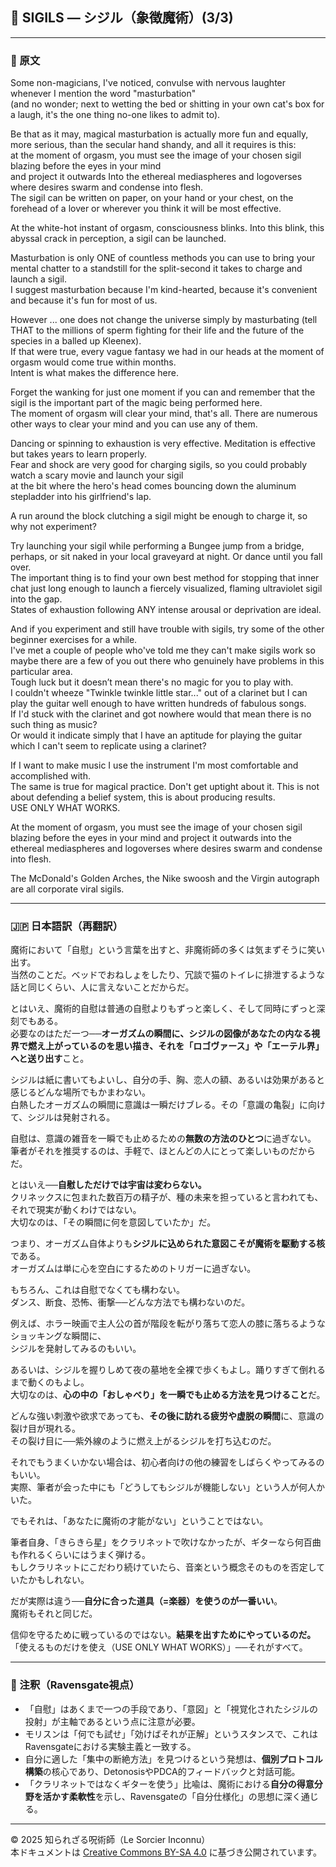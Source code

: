 ## 🧛 SIGILS — シジル（象徴魔術）(3/3)

---

### 🧛 原文

Some non-magicians, I've noticed, convulse with nervous laughter whenever I mention the word "masturbation"  
(and no wonder; next to wetting the bed or shitting in your own cat's box for a laugh, it's the one thing no-one likes to admit to).  

Be that as it may, magical masturbation is actually more fun and equally, more serious, than the secular hand shandy, and all it requires is this:  
at the moment of orgasm, you must see the image of your chosen sigil blazing before the eyes in your mind  
and project it outwards Into the ethereal mediaspheres and logoverses where desires swarm and condense into flesh.  
The sigil can be written on paper, on your hand or your chest, on the forehead of a lover or wherever you think it will be most effective.  

At the white-hot instant of orgasm, consciousness blinks. Into this blink, this abyssal crack in perception, a sigil can be launched.  

Masturbation is only ONE of countless methods you can use to bring your mental chatter to a standstill for the split-second it takes to charge and launch a sigil.  
I suggest masturbation because I'm kind-hearted, because it's convenient and because it's fun for most of us.

However ... one does not change the universe simply by masturbating (tell THAT to the millions of sperm fighting for their life and the future of the species in a balled up Kleenex).  
If that were true, every vague fantasy we had in our heads at the moment of orgasm would come true within months.  
Intent is what makes the difference here.

Forget the wanking for just one moment if you can and remember that the sigil is the important part of the magic being performed here.  
The moment of orgasm will clear your mind, that's all. There are numerous other ways to clear your mind and you can use any of them.  

Dancing or spinning to exhaustion is very effective. Meditation is effective but takes years to learn properly.  
Fear and shock are very good for charging sigils, so you could probably watch a scary movie and launch your sigil  
at the bit where the hero's head comes bouncing down the aluminum stepladder into his girlfriend's lap.  

A run around the block clutching a sigil might be enough to charge it, so why not experiment?

Try launching your sigil while performing a Bungee jump from a bridge, perhaps, or sit naked in your local graveyard at night. Or dance until you fall over.  
The important thing is to find your own best method for stopping that inner chat just long enough to launch a fiercely visualized, flaming ultraviolet sigil into the gap.  
States of exhaustion following ANY intense arousal or deprivation are ideal.

And if you experiment and still have trouble with sigils, try some of the other beginner exercises for a while.  
I've met a couple of people who've told me they can't make sigils work so maybe there are a few of you out there who genuinely have problems in this particular area.  
Tough luck but it doesn’t mean there's no magic for you to play with.  
I couldn't wheeze "Twinkle twinkle little star..." out of a clarinet but I can play the guitar well enough to have written hundreds of fabulous songs.  
If I'd stuck with the clarinet and got nowhere would that mean there is no such thing as music?  
Or would it indicate simply that I have an aptitude for playing the guitar which I can't seem to replicate using a clarinet?

If I want to make music I use the instrument I'm most comfortable and accomplished with.  
The same is true for magical practice. Don't get uptight about it. This is not about defending a belief system, this is about producing results.  
USE ONLY WHAT WORKS.

At the moment of orgasm, you must see the image of your chosen sigil blazing before the eyes in your mind and project it outwards into the ethereal mediaspheres and logoverses where desires swarm and condense into flesh.

The McDonald's Golden Arches, the Nike swoosh and the Virgin autograph are all corporate viral sigils.

---

### 🇯🇵 日本語訳（再翻訳）

魔術において「自慰」という言葉を出すと、非魔術師の多くは気まずそうに笑い出す。  
当然のことだ。ベッドでおねしょをしたり、冗談で猫のトイレに排泄するような話と同じくらい、人に言えないことだからだ。

とはいえ、魔術的自慰は普通の自慰よりもずっと楽しく、そして同時にずっと深刻でもある。  
必要なのはただ一つ──**オーガズムの瞬間に、シジルの図像があなたの内なる視界で燃え上がっているのを思い描き、それを「ロゴヴァース」や「エーテル界」へと送り出す**こと。

シジルは紙に書いてもよいし、自分の手、胸、恋人の額、あるいは効果があると感じるどんな場所でもかまわない。  
白熱したオーガズムの瞬間に意識は一瞬だけブレる。その「意識の亀裂」に向けて、シジルは発射される。

自慰は、意識の雑音を一瞬でも止めるための**無数の方法のひとつ**に過ぎない。  
筆者がそれを推奨するのは、手軽で、ほとんどの人にとって楽しいものだからだ。

とはいえ──**自慰しただけでは宇宙は変わらない。**  
クリネックスに包まれた数百万の精子が、種の未来を担っていると言われても、それで現実が動くわけではない。  
大切なのは、「その瞬間に何を意図していたか」だ。

つまり、オーガズム自体よりも**シジルに込められた意図こそが魔術を駆動する核**である。  
オーガズムは単に心を空白にするためのトリガーに過ぎない。

もちろん、これは自慰でなくても構わない。  
ダンス、断食、恐怖、衝撃──どんな方法でも構わないのだ。

例えば、ホラー映画で主人公の首が階段を転がり落ちて恋人の膝に落ちるようなショッキングな瞬間に、  
シジルを発射してみるのもいい。

あるいは、シジルを握りしめて夜の墓地を全裸で歩くもよし。踊りすぎて倒れるまで動くのもよし。  
大切なのは、**心の中の「おしゃべり」を一瞬でも止める方法を見つけること**だ。

どんな強い刺激や欲求であっても、**その後に訪れる疲労や虚脱の瞬間**に、意識の裂け目が現れる。  
その裂け目に──紫外線のように燃え上がるシジルを打ち込むのだ。

それでもうまくいかない場合は、初心者向けの他の練習をしばらくやってみるのもいい。  
実際、筆者が会った中にも「どうしてもシジルが機能しない」という人が何人かいた。

でもそれは、「あなたに魔術の才能がない」ということではない。

筆者自身、「きらきら星」をクラリネットで吹けなかったが、ギターなら何百曲も作れるくらいにはうまく弾ける。  
もしクラリネットにこだわり続けていたら、音楽という概念そのものを否定していたかもしれない。

だが実際は違う──**自分に合った道具（=楽器）を使うのが一番いい**。  
魔術もそれと同じだ。

信仰を守るために戦っているのではない。**結果を出すためにやっているのだ。**  
「使えるものだけを使え（USE ONLY WHAT WORKS）」──それがすべて。

---

### 🐌 注釈（Ravensgate視点）

- 「自慰」はあくまで一つの手段であり、「意図」と「視覚化されたシジルの投射」が主軸であるという点に注意が必要。
- モリスンは「何でも試せ」「効けばそれが正解」というスタンスで、これはRavensgateにおける実験主義と一致する。
- 自分に適した「集中の断絶方法」を見つけるという発想は、**個別プロトコル構築**の核心であり、DetonosisやPDCA的フィードバックと対話可能。
- 「クラリネットではなくギターを使う」比喩は、魔術における**自分の得意分野を活かす柔軟性**を示し、Ravensgateの「自分仕様化」の思想に深く通じる。

---

© 2025 知られざる呪術師（Le Sorcier Inconnu）  
本ドキュメントは [Creative Commons BY-SA 4.0](https://creativecommons.org/licenses/by-sa/4.0/deed.ja) に基づき公開されています。
